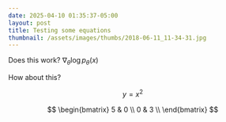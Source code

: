 ```yaml
---
date: 2025-04-10 01:35:37-05:00
layout: post
title: Testing some equations
thumbnail: /assets/images/thumbs/2018-06-11_11-34-31.jpg
---
```


Does this work? $\nabla_\theta \log p_\theta(x)$

How about this?

$$y = x^2$$

$$
\begin{bmatrix}
5 & 0 \\
0 & 3 \\
\end{bmatrix}
$$


